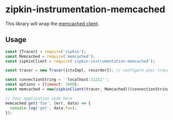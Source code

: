 # zipkin-instrumentation-memcached

This library will wrap the [memcached client](https://www.npmjs.com/package/memcached).

## Usage

```javascript
const {Tracer} = require('zipkin');
const Memcached = require('memcached');
const zipkinClient = require('zipkin-instrumentation-memcached');

const tracer = new Tracer({ctxImpl, recorder}); // configure your tracer properly here

const connectionString = ''localhost:11211'';
const options = {timeout: 1000};
const memcached = new(zipkinClient(tracer, Memcached))(connectionString, options);

// Your application code here
memcached.get('foo', (err, data) => {
  console.log('got', data.foo);
});
```
